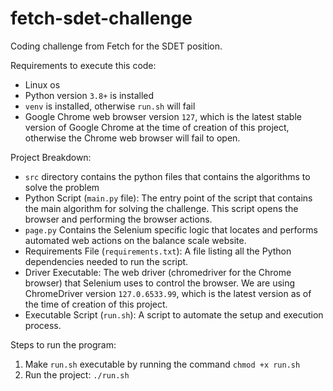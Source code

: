 # fetch-sdet-challenge
Coding challenge from Fetch for the SDET position.

Requirements to execute this code:
 - Linux os
 - Python version `3.8+` is installed
 - `venv` is installed, otherwise `run.sh` will fail
 - Google Chrome web browser version `127`, which is the latest stable version of Google Chrome at the time of creation of this project, otherwise the Chrome web browser will fail to open.

Project Breakdown:
 - `src` directory contains the python files that contains the algorithms to solve the problem
 - Python Script (`main.py` file): The entry point of the script that contains the main algorithm for solving the challenge. This script opens the browser and performing the browser actions.
 - `page.py` Contains the Selenium specific logic that locates and performs automated web actions on the balance scale website.
 - Requirements File (`requirements.txt`): A file listing all the Python dependencies needed to run the script.
 - Driver Executable: The web driver (chromedriver for the Chrome browser) that Selenium uses to control the browser. We are using ChromeDriver version `127.0.6533.99`, which is the latest version as of the time of creation of this project.
 - Executable Script (`run.sh`): A script to automate the setup and execution process.

Steps to run the program:
1. Make `run.sh` executable by running the command `chmod +x run.sh`
2. Run the project: `./run.sh`

